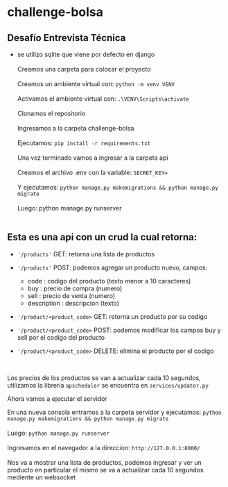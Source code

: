# challenge-bolsa
## Desafío Entrevista Técnica

* se utilizo sqlite que viene por defecto en django
<br><br>
Creamos una carpeta para colocar el proyecto <br><br>
Creamos un ambiente virtual con: `python -m venv VENV` <br><br>
Activamos el ambiente virtual con: `.\VENV\Scripts\activate` <br><br>
Clonamos el repositorio <br><br>
Ingresamos a la carpeta challenge-bolsa <br><br>
Ejecutamos: `pip install -r requirements.txt` <br><br>
Una vez terminado vamos a ingresar a la carpeta api <br><br>
Creamos el archivo .env con la variable: `SECRET_KEY=` <br><br>
Y ejecutamos: `python manage.py makemigrations && python manage.py migrate` <br><br>
Luego: python manage.py runserver <br><br>

## Esta es una api con un crud la cual retorna:
- `'/products'` GET: retorna una lista de productos
- `'/products'` POST: podemos agregar un producto nuevo, campos:
	- code : codigo del producto (texto menor a 10 caracteres)
	- buy : precio de compra (numero)
	- sell : precio de venta (numero)
	- description : descripcion (texto)

- `'/product/<product_code>` GET: retorna un producto por su codigo
- `'/product/<product_code>` POST: podemos modificar los campos buy y sell por el codigo del producto
- `'/product/<product_code>` DELETE: elimina el producto por el codigo

<br>

Los precios de los productos se van a actualizar cada 10 segundos, utilizamos la libreria `apscheduler`
se encuentra en `services/updater.py`

Ahora vamos a ejecutar el servidor

En una nueva consola entramos a la carpeta servidor 
y ejecutamos: `python manage.py makemigrations && python manage.py migrate`<br><br>
Luego: `python manage.py runserver`<br><br>
Ingresamos en el navegador a la direccion: `http://127.0.0.1:8000/`<br><br>
Nos va a mostrar una lista de productos, 
podemos ingresar y ver un producto en particular el mismo se va a actualizar cada 10 segundos mediente un websocket